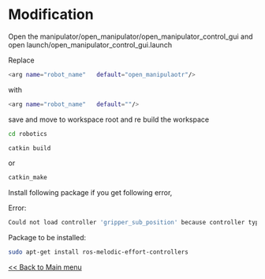 # Modification

Open the manipulator/open_manipulator/open_manipulator_control_gui and open launch/open_manipulator_control_gui.launch

Replace 

```sh
<arg name="robot_name"   default="open_manipulaotr"/>
```
with

```sh
<arg name="robot_name"   default=""/>
```

save and move to workspace root and re build the workspace

```sh
cd robotics
```

```sh
catkin build
```

or 

```sh
catkin_make
```

Install following package if you get following error,

Error:

```sh
Could not load controller 'gripper_sub_position' because controller type 'effort_controllers/JointPositionController' does not exist.
```

Package to be installed:

```sh
sudo apt-get install ros-melodic-effort-controllers
```

[<< Back to Main menu](../README.md)